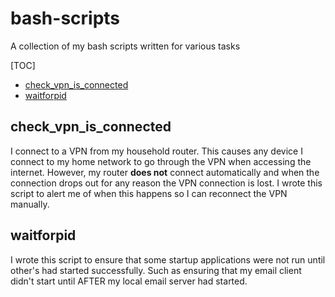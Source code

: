 # bash-scripts
A collection of my bash scripts written for various tasks

[TOC]

- [check_vpn_is_connected](#check_vpn_is_connected)
- [waitforpid](#waitforpid)

## check_vpn_is_connected

I connect to a VPN from my household router. This causes any device I connect to my home network to go through the VPN when accessing the internet. However, my router **does not** connect automatically and when the connection drops out for any reason the VPN connection is lost. I wrote this script to alert me of when this happens so I can reconnect the VPN manually.

## waitforpid

I wrote this script to ensure that some startup applications were not run until other's had started successfully. Such as ensuring that my email client didn't start until AFTER my local email server had started.
